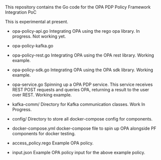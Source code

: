 
This repository contains the Go code for the OPA PDP Policy Framework Integration PoC

This is experimental at present. 

- opa-policy-api.go
Integrating OPA using the rego opa library. In progress. Not working yet.

- opa-policy-kafka.go


- opa-policy-rest.go
Integrating OPA using the OPA rest library. Working example.

- opa-policy-sdk.go
Integrating OPA using the OPA sdk library. Working example.

- opa-service.go
Spinning up a OPA PDP service. This service receives REST POST requests and queries OPA, returning a result to the user over REST. Working example.

- kafka-comm/
Directory for Kafka communication classes. Work In Progress.

- config/
Directory to store all docker-compose config for components.

- docker-compose.yml
docker-compose file to spin up OPA alongside PF components for docker testing.

- access_policy.rego
Example OPA policy.

- input.json
Example OPA policy input for the above example policy.

